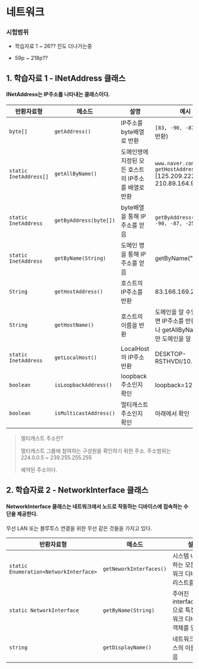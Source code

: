 # 네트워크

### 시험범위

- 학습자료 1 ~ 26?? 진도 더나가는중

- 59p ~ 218p??

## 1. 학습자료 1 - INetAddress 클래스

#### INetAddress는 IP주소를 나타내는 클래스이다.

| 반환자료형                  | 메소드                    | 설명                             | 예시 (상세설명)                                                                      |
| ---------------------- | ---------------------- | ------------------------------ | ------------------------------------------------------------------------------ |
| `byte[]`               | `getAddress()`         | IP주소를 byte배열로 반환               | `[83, -90, -87, -25]` (signed로 반환)                                             |
| `static InetAddress[]` | `getAllByName()`       | 도메인명에 지정된 모든 호스트의 IP주소를 배열로 반환 | `www.naver.com, getHostAddress()`\[125.209.222.242, 210.89.164.90 \]           |
| `static InetAddress`   | `getByAddress(byte[])` | byte배열을 통해 IP주소를 얻음            | `getByAddress(new byte[] {83, -90, -87, -25})`                                 |
| `static InetAddress`   | `getByName(String)`    | 도메인 명을 통해 IP주소를 얻음             | getByName("www.naver.com")                                                     |
| `String`               | `getHostAddress()`     | 호스트의 IP주소를 반환                  | 83.166.169.231                                                                 |
| `String`               | `getHostName()`        | 호스트의 이름을 반환                    | 도메인을 알 수있으면 도메인, 모르면 IP주소를 반환 (getByName이나 getAllByName으로 생성해야지만 도메인을 알 수 있음.) |
| `static InetAddress`   | `getLocalHost()`       | LocalHost의 IP주소 반환             | DESKTOP-RSTHVDI/10.80.162.54                                                   |
| `boolean`              | `isLoopbackAddress()`  | loopback주소인지 확인                | loopback=127.0.0.1                                                             |
| `boolean`              | `isMulticastAddress()` | 멀티캐스트 주소인지 확인                  | 아래에서 확인                                                                        |

> 멀티캐스트 주소란?
> 
> 멀티캐스트 그룹에 참여하는 구성원을 확인하기 위한 주소. 주소범위는 224.0.0.5 ~ 239.255.255.255
> 
> 예약된 주소이다.

## 2. 학습자료 2 - NetworkInterface 클래스

#### NetworkInterface 클래스는 네트워크에서 노드로 작동하는 디바이스에 접속하는 수단을 제공한다.

무선 LAN 또는 블루투스 연결을 위한 무선 같은 것들을 가지고 있다.

| 반환자료형                                  | 메소드                     | 설명                                       | 예시                                                        |
| -------------------------------------- | ----------------------- | ---------------------------------------- | --------------------------------------------------------- |
| `static Enumeration<NetworkInterface>` | `getNeworkInterfaces()` | 시스템 내 존재하는 모든 네트워크 디바이스의 리스트를 얻음         | ip, 기기 이름 전부 나온다.                                         |
| `static NetworkInterface`              | `getByName(String)`     | 주어진 interfaceName으로 특정 네트워크 디바이스의 객체를 얻음 | `("lo").getDisplayName()` "Software Loopback Interface 1" |
| `string`                               | `getDisplayName()`      | 네트워크 디바이스의 이름을 얻음                        | 위 예시 참고                                                   |


